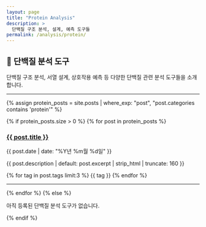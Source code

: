 ```yaml
---
layout: page
title: "Protein Analysis"
description: >
  단백질 구조 분석, 설계, 예측 도구들
permalink: /analysis/protein/
---
```


## 🧬 단백질 분석 도구

단백질 구조 분석, 서열 설계, 상호작용 예측 등 다양한 단백질 관련 분석 도구들을 소개합니다.

---

{% assign protein_posts = site.posts | where_exp: "post", "post.categories contains 'protein'" %}

{% if protein_posts.size > 0 %}
  {% for post in protein_posts %}
<article class="post-card">
  <h3><a href="{{ post.url | relative_url }}">{{ post.title }}</a></h3>
  <time datetime="{{ post.date | date_to_xmlschema }}">{{ post.date | date: "%Y년 %m월 %d일" }}</time>
  <p>{{ post.description | default: post.excerpt | strip_html | truncate: 160 }}</p>
  <div class="tags">
    {% for tag in post.tags limit:3 %}
      <span class="tag">{{ tag }}</span>
    {% endfor %}
  </div>
</article>
<hr/>
  {% endfor %}
{% else %}
  <p class="message">아직 등록된 단백질 분석 도구가 없습니다.</p>
{% endif %}
